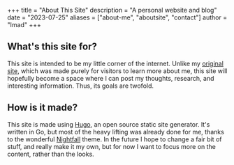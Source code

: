 +++
title = "About This Site"
description = "A personal website and blog"
date = "2023-07-25"
aliases = ["about-me", "aboutsite", "contact"]
author = "Imad"
+++

## What's this site for?

This site is intended to be my little corner of the internet. Unlike my [original site](https://github.com/iknek/iknek.github.io.old), which was made purely for visitors to learn more about me, this site will hopefully become a space where I can post my thoughts, research, and interesting information. Thus, its goals are twofold.

## How is it made?

This site is made using [Hugo](https://github.com/gohugoio), an open source static site generator. It's written in Go, but most of the heavy lifting was already done for me, thanks to the wonderful [Nightfall](https://github.com/LordMathis/hugo-theme-nightfall) theme. In the future I hope to change a fair bit of stuff, and really make it my own, but for now I want to focus more on the content, rather than the looks.
